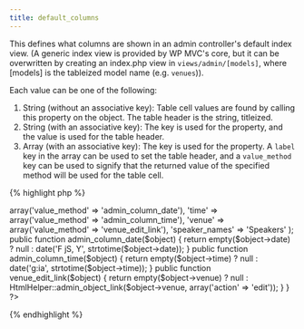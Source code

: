 ```yaml
---
title: default_columns
---
```

This defines what columns are shown in an admin controller's default index view.  (A generic index view is provided by WP MVC's core, but it can be overwritten by creating an index.php view in `views/admin/[models]`, where [models] is the tableized model name (e.g. `venues`)).

Each value can be one of the following:

1.   String (without an associative key): Table cell values are found by calling this property on the object. The table header is the string, titleized. 
1.   String (with an associative key): The key is used for the property, and the value is used for the table header.
1.   Array (with an associative key): The key is used for the property.  A `label` key in the array can be used to set the table header, and a `value_method` key can be used to signify that the returned value of the specified method will be used for the table cell.

{% highlight php %}
<?php
class AdminEventsController extends MvcAdminController {
  
  var $default_search_joins = array('Speaker', 'Venue');
  var $default_searchable_fields = array('Speaker.first_name', 'Speaker.last_name', 'Venue.name');
  var $default_columns = array(
    'id',
    'date' => array('value_method' => 'admin_column_date'),
    'time' => array('value_method' => 'admin_column_time'),
    'venue' => array('value_method' => 'venue_edit_link'),
    'speaker_names' => 'Speakers'
  );
  
  public function admin_column_date($object) {
    return empty($object->date) ? null : date('F jS, Y', strtotime($object->date));
  }
  
  public function admin_column_time($object) {
    return empty($object->time) ? null : date('g:ia', strtotime($object->time));
  }
  
  public function venue_edit_link($object) {
    return empty($object->venue) ? null : HtmlHelper::admin_object_link($object->venue, array('action' => 'edit'));
  }
  
}
?>
{% endhighlight %}